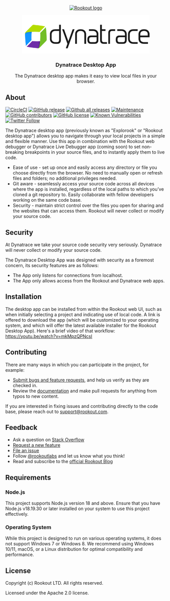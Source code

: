 <p align="center">
<a href="https://www.rookout.com/" target="_blank">
 <img src="https://github.com/Rookout/docs/blob/master/website/static/img/logos/rookout_logo_horizontal.svg" alt="Rookout logo" width="460" height="100" />
</a>
</p>

<p align="center">
    <a>
        <img src="./assets/dynatrace_web.png" width="400" height="120" alt="Dynatrace Logo"/>
    </a>
</p>

<h3 align="center">Dynatrace Desktop App</h3>

<p align="center">
  The Dynatrace desktop app makes it easy to view local files in your browser.
</p>

## About
[![CircleCI](https://img.shields.io/circleci/build/github/Rookout/dynatrace-desktop-application.svg?style=flat-square)](https://circleci.com/gh/Rookout/dynatrace-desktop-application)
[![GitHub release](https://img.shields.io/github/release/rookout/dynatrace-desktop-application.svg?style=flat-square)](https://GitHub.com/Rookout/dynatrace-desktop-application/releases/)
[![Github all releases](https://img.shields.io/github/downloads/rookout/dynatrace-desktop-application/total.svg?style=flat-square)](https://GitHub.com/Rookout/dynatrace-desktop-application/releases/)
[![Maintenance](https://img.shields.io/badge/Maintained%3F-yes-green.svg?style=flat-square)](https://GitHub.com//Rookout/dynatrace-desktop-application/graphs/commit-activity)
[![GitHub contributors](https://img.shields.io/github/contributors/rookout/dynatrace-desktop-application.svg?style=flat-square)](https://GitHub.com/Rookout/dynatrace-desktop-application/graphs/contributors/)
[![GitHub license](https://img.shields.io/github/license/rookout/dynatrace-desktop-application.svg?style=flat-square)](https://github.com/Rookout/dynatrace-desktop-application/blob/master/LICENSE)
[![Known Vulnerabilities](https://snyk.io/test/github/rookout/dynatrace-desktop-application/badge.svg?style=flat-square)](https://snyk.io/test/github/rookout/dynatrace-desktop-application)
[![Twitter Follow](https://img.shields.io/twitter/follow/rookoutlabs.svg?style=social)](https://twitter.com/rookoutlabs)


The Dynatrace desktop app (previously known as "Explorook" or "Rookout desktop app") allows you to navigate through your local projects in a simple and flexible manner. Use this app in combination with the Rookout web debugger or Dynatrace Live Debugger app (coming soon) to set non-breaking breakpoints in your source files, and to instantly apply them to live code. 



- Ease of use - set up once and easily access any directory or file you choose directly from the browser. No need to manually open or refresh files and folders; no additional privileges needed.
- Git aware - seamlessly access your source code across all devices where the app is installed, regardless of the local paths to which you’ve cloned a git repository to. Easily collaborate with fellow developers working on the same code base. 
- Security - maintain strict control over the files you open for sharing and the websites that can access them. Rookout will never collect or modify your source code. 

## Security

At Dynatrace we take your source code security very seriously. Dynatrace will never collect or modify your source code. 

The Dynatrace Desktop App was designed with security as a foremost concern, its security features are as follows:
- The App only listens for connections from localhost.
- The App only allows access from the Rookout and Dynatrace web apps.

## Installation

The desktop app can be installed from within the Rookout web UI, such as when initially selecting a project and indicating use of local code. A link is offered to download the app (which will be customized to your operating system, and which will offer the latest available installer for the Rookout Desktop App). Here's a brief video of that workflow:
https://youtu.be/watch?v=mkMpzQPNcsI

## Contributing

There are many ways in which you can participate in the project, for example:
- [Submit bugs and feature requests](https://github.com/Rookout/dynatrace-desktop-application/issues), and help us verify as they are checked in.
- Review the [documentation](https://docs.rookout.com) and make pull requests for anything from typos to new content. 

If you are interested in fixing issues and contributing directly to the code base, please reach out to support@rookout.com.

## Feedback

- Ask a question on [Stack Overflow](https://stackoverflow.com/questions/tagged/rookout)
- [Request a new feature](https://github.com/Rookout/dynatrace-desktop-application/issues)
- [File an issue](https://github.com/Rookout/dynatrace-desktop-application/issues)
- Follow [@rookoutlabs](https://twitter.com/rookoutlabs) and let us know what you think!
- Read and subscribe to the [official Rookout Blog](https://www.rookout.com/blog/)

## Requirements
### Node.js
This project supports Node.js version 18 and above. Ensure that you have Node.js v18.19.30 or later installed on your system to use this project effectively.
### Operating System
While this project is designed to run on various operating systems, it does not support Windows 7 or Windows 8. We recommend using Windows 10/11, macOS, or a Linux distribution for optimal compatibility and performance.


## License

Copyright (c) Rookout LTD. All rights reserved. 

Licensed under the Apache 2.0 license.
